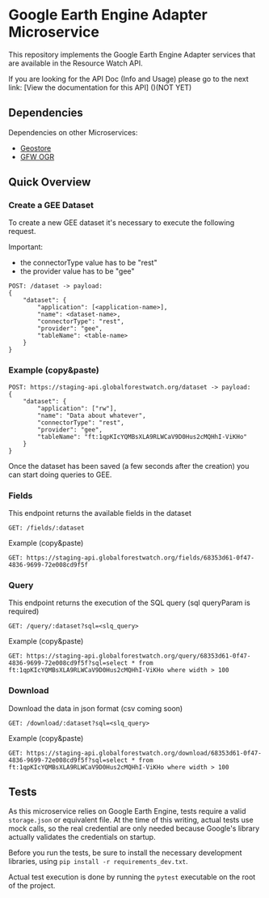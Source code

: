 # Google Earth Engine Adapter Microservice

This repository implements the Google Earth Engine Adapter services that are available in the Resource Watch API.

If you are looking for the API Doc (Info and Usage) please go to the next link:
[View the documentation for this
API] ()(NOT YET)

## Dependencies

Dependencies on other Microservices:
- [Geostore](https://github.com/gfw-api/gfw-geostore-api)
- [GFW OGR](https://github.com/gfw-api/gfw-ogr-api)

## Quick Overview

### Create a GEE Dataset

To create a new GEE dataset it's necessary to execute the following request.

Important:
- the connectorType value has to be "rest"
- the provider value has to be "gee"

```
POST: /dataset -> payload:
{
	"dataset": {
		"application": [<application-name>],
		"name": <dataset-name>,
		"connectorType": "rest",
		"provider": "gee",
		"tableName": <table-name>
	}
}
```

### Example (copy&paste)

```
POST: https://staging-api.globalforestwatch.org/dataset -> payload:
{
	"dataset": {
		"application": ["rw"],
		"name": "Data about whatever",
		"connectorType": "rest",
		"provider": "gee",
		"tableName": "ft:1qpKIcYQMBsXLA9RLWCaV9D0Hus2cMQHhI-ViKHo"
	}
}
```

Once the dataset has been saved (a few seconds after the creation) you can start doing queries to GEE.

### Fields

This endpoint returns the available fields in the dataset

```
GET: /fields/:dataset
```

Example (copy&paste)

```
GET: https://staging-api.globalforestwatch.org/fields/68353d61-0f47-4836-9699-72e008cd9f5f
```

### Query

This endpoint returns the execution of the SQL query (sql queryParam is required)

```
GET: /query/:dataset?sql=<slq_query>
```

Example (copy&paste)

```
GET: https://staging-api.globalforestwatch.org/query/68353d61-0f47-4836-9699-72e008cd9f5f?sql=select * from ft:1qpKIcYQMBsXLA9RLWCaV9D0Hus2cMQHhI-ViKHo where width > 100
```

### Download

Download the data in json format (csv coming soon)

```
GET: /download/:dataset?sql=<slq_query>
```

Example (copy&paste)

```
GET: https://staging-api.globalforestwatch.org/download/68353d61-0f47-4836-9699-72e008cd9f5f?sql=select * from ft:1qpKIcYQMBsXLA9RLWCaV9D0Hus2cMQHhI-ViKHo where width > 100
```


## Tests

As this microservice relies on Google Earth Engine, tests require a valid `storage.json` or equivalent file. 
At the time of this writing, actual tests use mock calls, so the real credential are only needed because Google's 
library actually validates the credentials on startup. 

Before you run the tests, be sure to install the necessary development libraries, using `pip install -r requirements_dev.txt`.

Actual test execution is done by running the `pytest` executable on the root of the project.  
